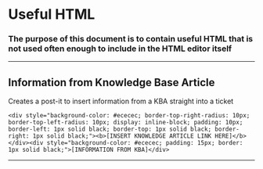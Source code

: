 # Useful HTML
### The purpose of this document is to contain useful HTML that is not used often enough to include in the HTML editor itself

---

## Information from Knowledge Base Article
Creates a post-it to insert information from a KBA straight into a ticket

`<div style="background-color: #ececec; border-top-right-radius: 10px; border-top-left-radius: 10px; display: inline-block; padding: 10px; border-left: 1px solid black; border-top: 1px solid black; border-right: 1px solid black;"><b>[INSERT KNOWLEDGE ARTICLE LINK HERE]</b></div><div style="background-color: #ececec; padding: 15px; border: 1px solid black;">[INFORMATION FROM KBA]</div>`

---
